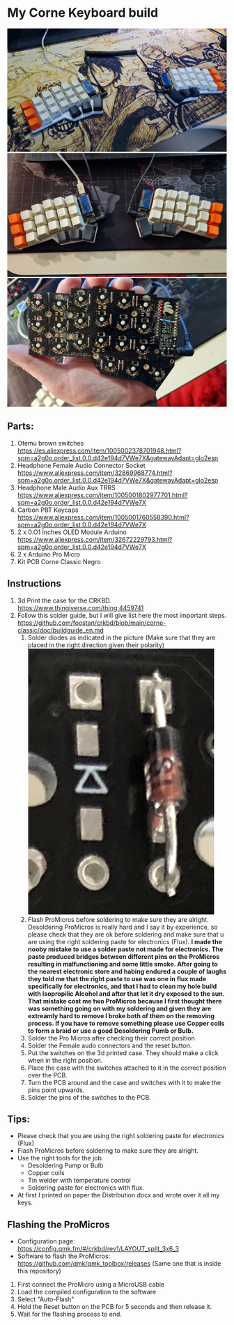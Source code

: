 # My Corne Keyboard build

![Crkbd](./assets/Build.jpg "Crkbd")
![Front](./assets/Front.jpg "Crkbd")
![Back](./assets/Back.jpg "Crkbd")

## Parts:
1. Otemu brown switches https://es.aliexpress.com/item/1005002378701948.html?spm=a2g0o.order_list.0.0.d42e194d7VWe7X&gatewayAdapt=glo2esp
1. Headphone Female Audio Connector Socket https://www.aliexpress.com/item/32869968774.html?spm=a2g0o.order_list.0.0.d42e194d7VWe7X&gatewayAdapt=glo2esp
1. Headphone Male Audio Aux TRRS https://www.aliexpress.com/item/1005001802977701.html?spm=a2g0o.order_list.0.0.d42e194d7VWe7X
1. Carbon PBT Keycaps https://www.aliexpress.com/item/1005001760558390.html?spm=a2g0o.order_list.0.0.d42e194d7VWe7X
1. 2 x 0.O1 Inches OLED Module Arduino https://www.aliexpress.com/item/32672229793.html?spm=a2g0o.order_list.0.0.d42e194d7VWe7X
1. 2 x Arduino Pro Micro
1. Kit PCB Corne Classic Negro


## Instructions
1. 3d Print the case for the CRKBD. https://www.thingiverse.com/thing:4459741
1. Follow this solder guide, but I will give list here the most important steps. https://github.com/foostan/crkbd/blob/main/corne-classic/doc/buildguide_en.md
    1. Solder diodes as indicated in the picture (Make sure that they are placed in the right direction given their polarity)
![Diodes](./assets/Diodes.png "Diodes")   
    1. Flash ProMicros before soldering to make sure they are alright. Desoldering ProMicros is really hard and I say it by experience, so please check that they are ok before soldering and make sure that u are using the right soldering paste for electronics (Flux). 
        **I made the nooby mistake to use a solder paste not made for electronics. The paste produced bridges between different pins on the ProMicros resulting in malfunctioning and some little smoke. After going to the nearest electronic store and habing endured a couple of laughs they told me that the right paste to use was one in flux made specifically for electronics, and that I had to clean my hole build with Isopropilic Alcohol and after that let it dry exposed to the sun.
        That mistake cost me two ProMicros because I first thought there was something going on with my soldering and given they are extreamly hard to remove I broke both of them on the removing process.
        If you have to remove something please use Copper coils to form a braid or use a good Desoldering Pumb or Bulb.**
    1. Solder the Pro Micros after checking their correct position
    1. Solder the Female audo connectors and the reset button.
    1. Put the switches on the 3d printed case. They should make a click when in the right position. 
    1. Place the case with the switches attached to it in the correct position over the PCB.
    1. Turn the PCB around and the case and switches with it to make the pins point upwards.
    1. Solder the pins of the switches to the PCB.

## Tips:
* Please check that you are using the right soldering paste for electronics (Flux)
* Flash ProMicros before soldering to make sure they are alright.
* Use the right tools for the job. 
    * Desoldering Pump or Bulb
    * Copper coils
    * Tin welder with temperature control
    * Soldering paste for electronics with flux.
* At first I printed on paper the Distribution.docx and wrote over it all my keys.
 
## Flashing the ProMicros
* Configuration page: https://config.qmk.fm/#/crkbd/rev1/LAYOUT_split_3x6_3
* Software to flash the ProMicros: https://github.com/qmk/qmk_toolbox/releases (Same one that is inside this repository)
1. First connect the ProMicro using a MicroUSB cable
1. Load the compiled configuration to the software
1. Select "Auto-Flash"
1. Hold the Reset button on the PCB for 5 seconds and then release it.
1. Wait for the flashing process to end.
